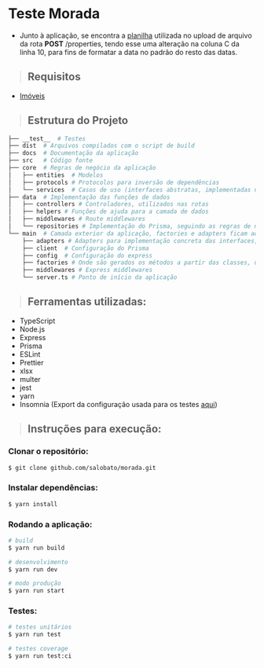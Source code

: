 # Teste Morada

- Junto à aplicação, se encontra a [planilha](./docs/Imoveis.xlsx) utilizada no upload de arquivo da rota **POST** /properties, tendo esse uma alteração na coluna C da linha 10, para fins de formatar a data no padrão do resto das datas.
> ## Requisitos

  - [Imóveis](./docs/requirements/properties.md)

> ## Estrutura do Projeto

  ```bash
├── __test__  # Testes
├── dist  # Arquivos compilados com o script de build
├── docs  # Documentação da aplicação
├── src   # Código fonte
  ├── core  # Regras de negócio da aplicação
  │   ├── entities  # Modelos 
  │   ├── protocols # Protocolos para inversão de dependências
  │   └── services  # Casos de uso (interfaces abstratas, implementadas nos controllers e nos repositórios)
  ├── data  # Implementação das funções de dados
  │   ├── controllers # Controladores, utilizados nas rotas
  │   ├── helpers # Funções de ajuda para a camada de dados
  │   ├── middlewares # Route middlewares
  │   └── repositories # Implementação do Prisma, seguindo as regras de negócio dos serviços
  └── main  # Camada exterior da aplicação, factories e adapters ficam aqui
      ├── adapters # Adapters para implementação concreta das interfaces, seguindo as regras de negócios dos protocolos
      ├── client  # Configuração do Prisma
      ├── config  # Configuração do express
      ├── factories # Onde são gerados os métodos a partir das classes, utilizando a factory pattern
      ├── middlewares # Express middlewares
      └── server.ts # Ponto de início da aplicação
```

> ## Ferramentas utilizadas:
 - TypeScript
 - Node.js
 - Express
 - Prisma
 - ESLint
 - Prettier
 - xlsx
 - multer
 - jest
 - yarn
 - Insomnia (Export da configuração usada para os testes [aqui](./docs/Insomnia.json))

> ## Instruções para execução:
 
### Clonar o repositório:

```bash
$ git clone github.com/salobato/morada.git
```
  
### Instalar dependências:

```bash
$ yarn install
```

### Rodando a aplicação:

```bash
# build
$ yarn run build

# desenvolvimento
$ yarn run dev

# modo produção
$ yarn run start
```

### Testes:

```bash
# testes unitários
$ yarn run test

# testes coverage
$ yarn run test:ci
```